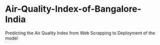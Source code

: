# Air-Quality-Index-of-Bangalore-India
Predicting the Air Quality Index from Web Scrapping to Deployment of the model
